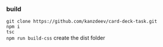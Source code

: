 ### build

`git clone https://github.com/kanzdeev/card-deck-task.git` <br>
`npm i`<br>
`tsc`<br>
`npm run build-css`
create the dist folder 
